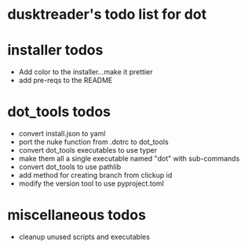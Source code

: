 # dusktreader's todo list for dot

# installer todos

* Add color to the installer...make it prettier
* add pre-reqs to the README


# dot_tools todos

* convert install.json to yaml
* port the nuke function from .dotrc to dot_tools
* convert dot_tools executables to use typer
* make them all a single executable named "dot" with sub-commands
* convert dot_tools to use pathlib
* add method for creating branch from clickup id
* modify the version tool to use pyproject.toml


# miscellaneous todos

* cleanup unused scripts and executables
